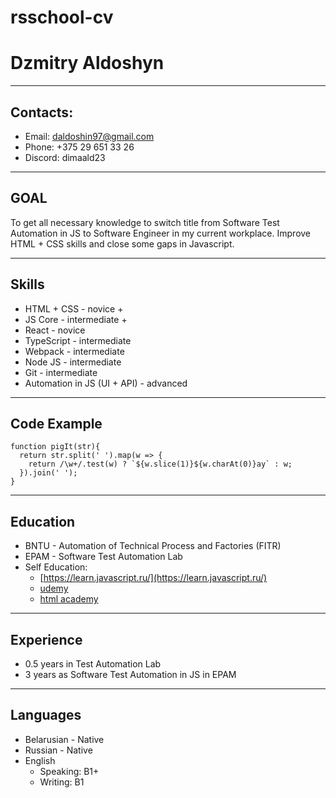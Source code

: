# rsschool-cv

# Dzmitry Aldoshyn

*********

## Contacts:
* Email: daldoshin97@gmail.com
* Phone: +375 29 651 33 26
* Discord: dimaald23

*********

## GOAL

To get all necessary knowledge to switch title from Software Test Automation in JS to Software Engineer in my current workplace. Improve HTML + CSS skills and close some gaps in Javascript.

*********

## Skills
* HTML + CSS - novice +
* JS Core - intermediate +
* React - novice
* TypeScript - intermediate
* Webpack - intermediate
* Node JS - intermediate
* Git - intermediate
* Automation in JS (UI + API) - advanced

*********

## Code Example
```
function pigIt(str){
  return str.split(' ').map(w => {
    return /\w+/.test(w) ? `${w.slice(1)}${w.charAt(0)}ay` : w;
  }).join(' ');
}
```

*********

## Education
* BNTU - Automation of Technical Process and Factories (FITR)
* EPAM - Software Test Automation Lab
* Self Education:
    + [https://learn.javascript.ru/](https://learn.javascript.ru/)
    + [udemy](https://www.udemy.com/)
    + [html academy](https://htmlacademy.ru/)
*********
    
## Experience
* 0.5 years in Test Automation Lab 
* 3 years as Software Test Automation in JS in EPAM

*********

## Languages
* Belarusian - Native
* Russian - Native
* English
    + Speaking: B1+
    + Writing: B1
